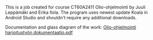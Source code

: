 This is a job created for course CT60A2411 Olio-ohjelmointi by Juuli Leppämäki and Erika Ilola. The program uses newest update Koala in Android Studio and shouldn't require any additional downloads.

Documentation and glass diagram of the work:
[Olio-ohjelmointi harjoitustyön dokumentaatio.pdf](https://github.com/user-attachments/files/16415841/Olio-ohjelmointi.harjoitustyon.dokumentaatio.pdf)
